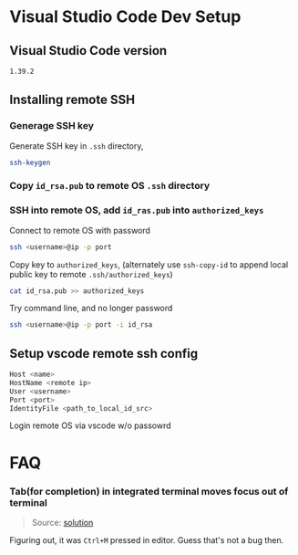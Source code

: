 [_metadata_:author]:    - ""
[_metadata_:date]:      - "10/28/2019"

# Visual Studio Code Dev Setup
## Visual Studio Code version
```bash
1.39.2
```

## Installing remote SSH
### Generage SSH key
Generate SSH key in `.ssh` directory,
```bash
ssh-keygen
```

### Copy `id_rsa.pub` to remote OS `.ssh` directory
### SSH into remote OS, add `id_ras.pub` into `authorized_keys`
Connect to remote OS with password
```bash
ssh <username>@ip -p port
```

Copy key to `authorized_keys`, (alternately use `ssh-copy-id` to append local public key to remote ` .ssh/authorized_keys `)
```bash
cat id_rsa.pub >> authorized_keys
```

Try command line, and no longer password
```bash
ssh <username>@ip -p port -i id_rsa
```

## Setup vscode remote ssh config
```bash
Host <name>
HostName <remote ip>
User <username>
Port <port>
IdentityFile <path_to_local_id_src>
```

Login remote OS via vscode w/o passowrd

# FAQ

### Tab(for completion) in integrated terminal moves focus out of terminal
> Source: [solution](https://github.com/Microsoft/vscode/issues/25129)

Figuring out, it was `Ctrl+M` pressed in editor. Guess that's not a bug then.